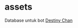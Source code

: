 # assets

Database untuk bot [Destiny Chan](https://discord.com/oauth2/authorize?client_id=1043264543243128914&permissions=413525339240&scope=applications.commands%20bot)

